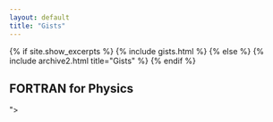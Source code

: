 ```yaml
---
layout: default
title: "Gists"
---
```


{% if site.show_excerpts %}
  {% include gists.html %}
{% else %}
  {% include archive2.html title="Gists" %}
{% endif %}


## FORTRAN for Physics
<script> src="https://gist.github.com/rajeshkumarkarra/e86202a9839c81d5bf1210192b04afae.js</script>">







